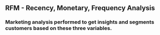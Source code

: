 ## RFM - Recency, Monetary, Frequency Analysis

### Marketing analysis performed to get insights and segments customers based on these three variables.
